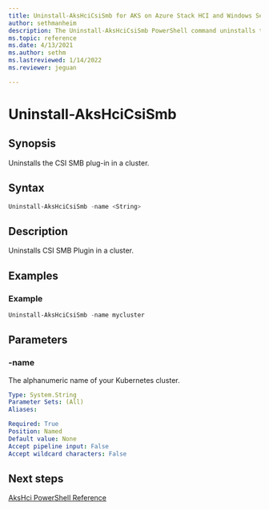 ```yaml
---
title: Uninstall-AksHciCsiSmb for AKS on Azure Stack HCI and Windows Server
author: sethmanheim
description: The Uninstall-AksHciCsiSmb PowerShell command uninstalls the CSI SMB plug-in in a cluster.
ms.topic: reference
ms.date: 4/13/2021
ms.author: sethm 
ms.lastreviewed: 1/14/2022
ms.reviewer: jeguan

---
```


# Uninstall-AksHciCsiSmb

## Synopsis
Uninstalls the CSI SMB plug-in in a cluster.

## Syntax

```powershell
Uninstall-AksHciCsiSmb -name <String>                       
```

## Description
Uninstalls CSI SMB Plugin in a cluster.

## Examples

### Example

```PowerShell
Uninstall-AksHciCsiSmb -name mycluster
```

## Parameters

### -name
The alphanumeric name of your Kubernetes cluster.

```yaml
Type: System.String
Parameter Sets: (All)
Aliases:

Required: True
Position: Named
Default value: None
Accept pipeline input: False
Accept wildcard characters: False
```


## Next steps

[AksHci PowerShell Reference](index.md)